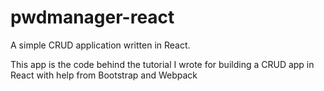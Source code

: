 # pwdmanager-react
A simple CRUD application written in React. 

This app is the code behind the tutorial I wrote for building a CRUD app in React with help from Bootstrap and Webpack
